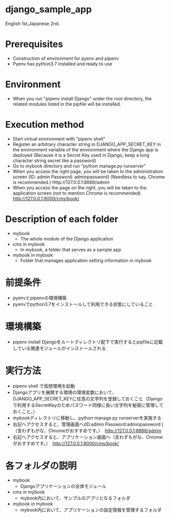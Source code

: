 # django_sample_app

English 1st,Japanese 2nd.

# Prerequisites

- Construction of environment for pyenv and pipenv
- Pyenv has python3.7 installed and ready to use

# Environment

- When you run "pipenv install Django" under the root directory, the related modules listed in the pipfile will be installed.

# Execution method

- Start virtual environment with "pipenv shell"
- Register an arbitrary character string in DJANGO_APP_SECRET_KEY in the environment variable of the environment where the Django app is deployed (Because it is a Secret Key used in Django, keep a long character string secret like a password)
- Go to mybook directory and run "python manage.py runserver"
- When you access the right page, you will be taken to the administration screen (ID: admin Password: adminpassword) (Needless to say, Chrome is recommended.) Http://127.0.0.1:8888/admin
- When you access the page on the right, you will be taken to the application screen (not to mention Chrome is recommended) http://127.0.0.1:8000/cms/book/

# Description of each folder

- mybook
  - The whole module of the Django application
- cms in mybook
  - In mybook, a folder that serves as a sample app
- mybook in mybook
  - Folder that manages application setting information in mybook

# 前提条件

- pyenvとpipenvの環境構築
- pyenvでpython3.7をインストールして利用できる状態にしていること

# 環境構築

- pipenv install Djangoをルートディレクトリ配下で実行するとpipfileに記載している関連モジュールがインストールされる

# 実行方法

- pipenv shell で仮想環境を起動
- Djangoアプリを展開する環境の環境変数において、DJANGO_APP_SECRET_KEYに任意の文字列を登録しておくこと（Djangoで利用するSecretKeyのためパスワード同様に長い文字列を秘密に管理しておくこと。）
- mybookディレクトリに移動し、python manage.py runserverを実施する
- 右記へアクセスすると、管理画面へ(ID:admin Password:adminpassword )（言わずもがな、Chromeがおすすめです。）　http://127.0.0.1:8888/admin
- 右記へアクセスすると、アプリケーション画面へ（言わずもがな、Chromeがおすすめです。）　http://127.0.0.1:8000/cms/book/

# 各フォルダの説明

- mybook
  - Djangoアプリケーションの全体モジュール
- cms in mybook
  - mybook内において、サンプルのアプリとなるフォルダ
- mybook in mybook
  - mybook内において、アプリケーションの設定情報を管理するフォルダ
